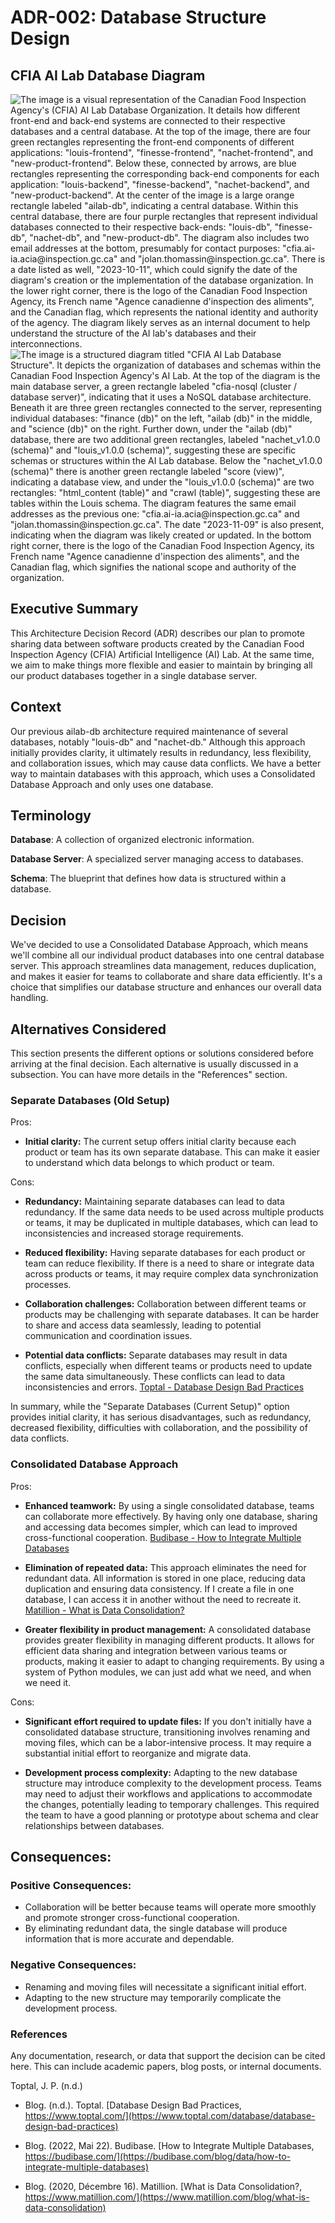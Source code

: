 # ADR-002: Database Structure Design

## CFIA AI Lab Database Diagram
![The image is a visual representation of the Canadian Food Inspection Agency's
(CFIA) AI Lab Database Organization. It details how different front-end and
back-end systems are connected to their respective databases and a central
database. At the top of the image, there are four green rectangles representing
the front-end components of different applications: "louis-frontend",
"finesse-frontend", "nachet-frontend", and "new-product-frontend". Below these,
connected by arrows, are blue rectangles representing the corresponding back-end
components for each application: "louis-backend", "finesse-backend",
"nachet-backend", and "new-product-backend". At the center of the image is a
large orange rectangle labeled "ailab-db", indicating a central database. Within
this central database, there are four purple rectangles that represent
individual databases connected to their respective back-ends: "louis-db",
"finesse-db", "nachet-db", and "new-product-db". The diagram also includes two
email addresses at the bottom, presumably for contact purposes:
"cfia.ai-ia.acia@inspection.gc.ca" and "jolan.thomassin@inspection.gc.ca". There
is a date listed as well, "2023-10-11", which could signify the date of the
diagram's creation or the implementation of the database organization. In the
lower right corner, there is the logo of the Canadian Food Inspection Agency,
its French name "Agence canadienne d'inspection des aliments", and the Canadian
flag, which represents the national identity and authority of the agency. The
diagram likely serves as an internal document to help understand the structure
of the AI lab's databases and their
interconnections.](./002-database-structure-diagram-organization.png) ![The
image is a structured diagram titled "CFIA AI Lab Database Structure". It
depicts the organization of databases and schemas within the Canadian Food
Inspection Agency's AI Lab. At the top of the diagram is the main database
server, a green rectangle labeled "cfia-nosql (cluster / database server)",
indicating that it uses a NoSQL database architecture. Beneath it are three
green rectangles connected to the server, representing individual databases:
"finance (db)" on the left, "ailab (db)" in the middle, and "science (db)" on
the right. Further down, under the "ailab (db)" database, there are two
additional green rectangles, labeled "nachet_v1.0.0 (schema)" and "louis_v1.0.0
(schema)", suggesting these are specific schemas or structures within the AI Lab
database. Below the "nachet_v1.0.0 (schema)" there is another green rectangle
labeled "score (view)", indicating a database view, and under the "louis_v1.0.0
(schema)" are two rectangles: "html_content (table)" and "crawl (table)",
suggesting these are tables within the Louis schema. The diagram features the
same email addresses as the previous one: "cfia.ai-ia.acia@inspection.gc.ca" and
"jolan.thomassin@inspection.gc.ca". The date "2023-11-09" is also present,
indicating when the diagram was likely created or updated. In the bottom right
corner, there is the logo of the Canadian Food Inspection Agency, its French
name "Agence canadienne d'inspection des aliments", and the Canadian flag, which
signifies the national scope and authority of the
organization.](./002-database-structure-diagram.png)


## Executive Summary
This Architecture Decision Record (ADR) describes our plan to promote sharing
data between software products created by the Canadian Food Inspection Agency
(CFIA) Artificial Intelligence (AI) Lab. At the same time, we aim to make things
more flexible and easier to maintain by bringing all our product databases
together in a single database server.

## Context
Our previous ailab-db architecture required maintenance of several databases,
notably "louis-db" and "nachet-db." Although this approach initially provides
clarity, it ultimately results in redundancy, less flexibility, and
collaboration issues, which may cause data conflicts. We have a better way to
maintain databases with this approach, which uses a Consolidated Database
Approach and only uses one database.

## Terminology
**Database**:
A collection of organized electronic information.

**Database Server**:
A specialized server managing access to databases.

**Schema**:
The blueprint that defines how data is structured within a database.

## Decision
We've decided to use a Consolidated Database Approach, which means we'll combine
all our individual product databases into one central database server. This
approach streamlines data management, reduces duplication, and makes it easier
for teams to collaborate and share data efficiently. It's a choice that
simplifies our database structure and enhances our overall data handling.

## Alternatives Considered

This section presents the different options or solutions considered before
arriving at the final decision. Each alternative is usually discussed in a
subsection. You can have more details in the "References" section.

### Separate Databases (Old Setup)

Pros:

- **Initial clarity:** The current setup offers initial clarity because each
  product or team has its own separate database. This can make it easier to
  understand which data belongs to which product or team.

Cons:

- **Redundancy:** Maintaining separate databases can lead to data redundancy. If
  the same data needs to be used across multiple products or teams, it may be
  duplicated in multiple databases, which can lead to inconsistencies and
  increased storage requirements.

- **Reduced flexibility:** Having separate databases for each product or team
  can reduce flexibility. If there is a need to share or integrate data across
  products or teams, it may require complex data synchronization processes.

- **Collaboration challenges:** Collaboration between different teams or
  products may be challenging with separate databases. It can be harder to share
  and access data seamlessly, leading to potential communication and
  coordination issues.

- **Potential data conflicts:** Separate databases may result in data conflicts,
  especially when different teams or products need to update the same data
  simultaneously. These conflicts can lead to data inconsistencies and errors.
  [Toptal - Database Design Bad Practices](#ref-toptal)

In summary, while the "Separate Databases (Current Setup)" option provides
initial clarity, it has serious disadvantages, such as redundancy, decreased
flexibility, difficulties with collaboration, and the possibility of data
conflicts. 

### Consolidated Database Approach

Pros:

- **Enhanced teamwork:** By using a single consolidated database, teams can
  collaborate more effectively. By having only one database, sharing and
  accessing data becomes simpler, which can lead to improved cross-functional
  cooperation. [Budibase - How to Integrate Multiple Databases](#ref-budibase)

- **Elimination of repeated data:** This approach eliminates the need for
  redundant data. All information is stored in one place, reducing data
  duplication and ensuring data consistency. If I create a file in one database,
  I can access it in another without the need to recreate it. [Matillion - What
  is Data Consolidation?](#ref-matillon)

- **Greater flexibility in product management:** A consolidated database
  provides greater flexibility in managing different products. It allows for
  efficient data sharing and integration between various teams or products,
  making it easier to adapt to changing requirements. By using a system of
  Python modules, we can just add what we need, and when we need it.

Cons:

- **Significant effort required to update files:** If you don't initially have a
  consolidated database structure, transitioning involves renaming and moving
  files, which can be a labor-intensive process. It may require a substantial
  initial effort to reorganize and migrate data.

- **Development process complexity:** Adapting to the new database structure may
  introduce complexity to the development process. Teams may need to adjust
  their workflows and applications to accommodate the changes, potentially
  leading to temporary challenges. This required the team to have a good
  planning or prototype about schema and clear relationships between databases.

## Consequences:

### Positive Consequences:

- Collaboration will be better because teams will operate more smoothly and
  promote stronger cross-functional cooperation.
- By eliminating redundant data, the single database will produce information
  that is more accurate and dependable.

### Negative Consequences:

- Renaming and moving files will necessitate a significant initial effort.
- Adapting to the new structure may temporarily complicate the development
  process.

### References

Any documentation, research, or data that support the decision can be cited
here. This can include academic papers, blog posts, or internal documents.

<a id="ref-toptal"></a>Toptal, J. P. (n.d.)

* Blog. (n.d.). Toptal. [Database Design Bad Practices,
  https://www.toptal.com/](https://www.toptal.com/database/database-design-bad-practices)
  <a id="ref-toptal"></a>

* Blog. (2022, Mai 22). Budibase. [How to Integrate Multiple Databases,
  https://budibase.com/](https://budibase.com/blog/data/how-to-integrate-multiple-databases)
  <a id="ref-budibase"></a>

* Blog. (2020, Décembre 16). Matillion. [What is Data Consolidation?,
  https://www.matillion.com/](https://www.matillion.com/blog/what-is-data-consolidation)
  <a id="ref-matillon"></a>